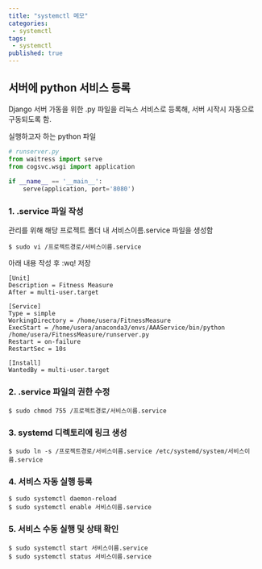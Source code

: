 ```yaml
---
title: "systemctl 메모"
categories:
 - systemctl
tags:
 - systemctl
published: true
---
```


## 서버에 python 서비스 등록
Django 서버 가동을 위한 .py 파일을 리눅스 서비스로 등록해, 서버 시작시 자동으로 구동되도록 함.

실행하고자 하는 python 파일
```python
# runserver.py
from waitress import serve  
from cogsvc.wsgi import application  
  
if __name__ == '__main__':  
    serve(application, port='8080')
```
### 1. .service 파일 작성
관리를 위해 해당 프로젝트 폴더 내 서비스이름.service 파일을 생성함
```
$ sudo vi /프로젝트경로/서비스이름.service
``` 

아래 내용 작성 후 :wq! 저장
```
[Unit]  
Description = Fitness Measure  
After = multi-user.target  
  
[Service]  
Type = simple  
WorkingDirectory = /home/usera/FitnessMeasure  
ExecStart = /home/usera/anaconda3/envs/AAAService/bin/python /home/usera/FitnessMeasure/runserver.py  
Restart = on-failure  
RestartSec = 10s  
  
[Install]  
WantedBy = multi-user.target
```
### 2. .service 파일의 권한 수정
```
$ sudo chmod 755 /프로젝트경로/서비스이름.service
```
### 3. systemd 디렉토리에 링크 생성
```
$ sudo ln -s /프로젝트경로/서비스이름.service /etc/systemd/system/서비스이름.service
```
### 4. 서비스 자동 실행 등록
```
$ sudo systemctl daemon-reload
$ sudo systemctl enable 서비스이름.service
```
### 5. 서비스 수동 실행 및 상태 확인
```
$ sudo systemctl start 서비스이름.service
$ sudo systemctl status 서비스이름.service
```
<!--stackedit_data:
eyJoaXN0b3J5IjpbLTY5MDU4NTcxN119
-->